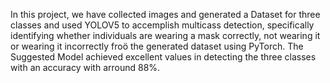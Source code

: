 In this project, we have collected images and generated a Dataset for three classes and used YOLOV5 to accemplish multicass detection, specifically identifying whether individuals are wearing a mask correctly, not wearing it or wearing it incorrectly froö the generated dataset using PyTorch.
The Suggested Model achieved excellent values in detecting the three classes with an accuracy with arround 88%. 
